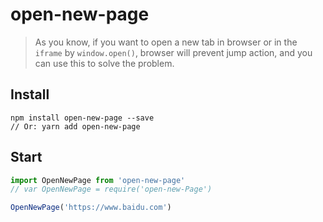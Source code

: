 # open-new-page

> As you know, if you want to open a new tab in browser or in the `iframe` by `window.open()`, browser will prevent jump action, and you can use this to solve the problem.

## Install

```shell
npm install open-new-page --save
// Or: yarn add open-new-page
```

## Start

```js
import OpenNewPage from 'open-new-page'
// var OpenNewPage = require('open-new-Page')

OpenNewPage('https://www.baidu.com')
```

